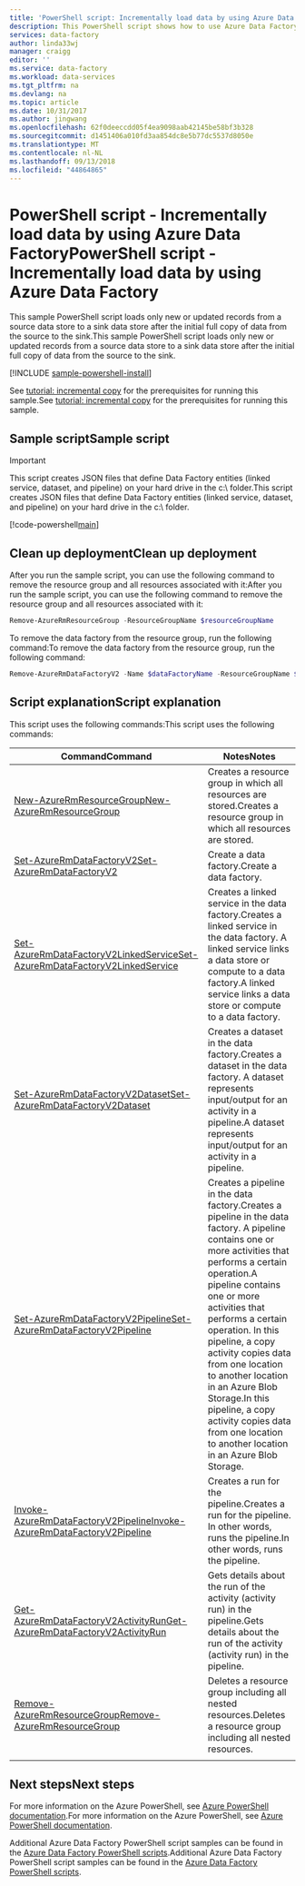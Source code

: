 ```yaml
---
title: 'PowerShell script: Incrementally load data by using Azure Data Factory | Microsoft Docs'
description: This PowerShell script shows how to use Azure Data Factory to copy data incrementally from an Azure SQL Database to an Azure Blob Storage..
services: data-factory
author: linda33wj
manager: craigg
editor: ''
ms.service: data-factory
ms.workload: data-services
ms.tgt_pltfrm: na
ms.devlang: na
ms.topic: article
ms.date: 10/31/2017
ms.author: jingwang
ms.openlocfilehash: 62f0deeccdd05f4ea9098aab42145be58bf3b328
ms.sourcegitcommit: d1451406a010fd3aa854dc8e5b77dc5537d8050e
ms.translationtype: MT
ms.contentlocale: nl-NL
ms.lasthandoff: 09/13/2018
ms.locfileid: "44864865"
---
```

# <a name="powershell-script---incrementally-load-data-by-using-azure-data-factory"></a><span data-ttu-id="24d87-103">PowerShell script - Incrementally load data by using Azure Data Factory</span><span class="sxs-lookup"><span data-stu-id="24d87-103">PowerShell script - Incrementally load data by using Azure Data Factory</span></span>
<span data-ttu-id="24d87-104">This sample PowerShell script loads only new or updated records from a source data store to a sink data store after the initial full copy of data from the source to the sink.</span><span class="sxs-lookup"><span data-stu-id="24d87-104">This sample PowerShell script loads only new or updated records from a source data store to a sink data store after the initial full copy of data from the source to the sink.</span></span>  

[!INCLUDE [sample-powershell-install](../../../includes/sample-powershell-install-no-ssh.md)]

<span data-ttu-id="24d87-105">See [tutorial: incremental copy](../tutorial-incremental-copy-powershell.md#prerequisites) for the prerequisites for running this sample.</span><span class="sxs-lookup"><span data-stu-id="24d87-105">See [tutorial: incremental copy](../tutorial-incremental-copy-powershell.md#prerequisites) for the prerequisites for running this sample.</span></span> 

## <a name="sample-script"></a><span data-ttu-id="24d87-106">Sample script</span><span class="sxs-lookup"><span data-stu-id="24d87-106">Sample script</span></span>

> [!IMPORTANT]
> <span data-ttu-id="24d87-107">This script creates JSON files that define Data Factory entities (linked service, dataset, and pipeline) on your hard drive in the c:\ folder.</span><span class="sxs-lookup"><span data-stu-id="24d87-107">This script creates JSON files that define Data Factory entities (linked service, dataset, and pipeline) on your hard drive in the c:\ folder.</span></span>

[!code-powershell[main](../../../powershell_scripts/data-factory/incremental-copy-from-azure-sql-to-blob/incremental-copy-from-azure-sql-to-blob.ps1 "Incremental copy from Azure SQL Database to Azure Blob Storage")]

## <a name="clean-up-deployment"></a><span data-ttu-id="24d87-108">Clean up deployment</span><span class="sxs-lookup"><span data-stu-id="24d87-108">Clean up deployment</span></span>

<span data-ttu-id="24d87-109">After you run the sample script, you can use the following command to remove the resource group and all resources associated with it:</span><span class="sxs-lookup"><span data-stu-id="24d87-109">After you run the sample script, you can use the following command to remove the resource group and all resources associated with it:</span></span>

```powershell
Remove-AzureRmResourceGroup -ResourceGroupName $resourceGroupName
```
<span data-ttu-id="24d87-110">To remove the data factory from the resource group, run the following command:</span><span class="sxs-lookup"><span data-stu-id="24d87-110">To remove the data factory from the resource group, run the following command:</span></span> 

```powershell
Remove-AzureRmDataFactoryV2 -Name $dataFactoryName -ResourceGroupName $resourceGroupName
```

## <a name="script-explanation"></a><span data-ttu-id="24d87-111">Script explanation</span><span class="sxs-lookup"><span data-stu-id="24d87-111">Script explanation</span></span>

<span data-ttu-id="24d87-112">This script uses the following commands:</span><span class="sxs-lookup"><span data-stu-id="24d87-112">This script uses the following commands:</span></span> 

| <span data-ttu-id="24d87-113">Command</span><span class="sxs-lookup"><span data-stu-id="24d87-113">Command</span></span> | <span data-ttu-id="24d87-114">Notes</span><span class="sxs-lookup"><span data-stu-id="24d87-114">Notes</span></span> |
|---|---|
| [<span data-ttu-id="24d87-115">New-AzureRmResourceGroup</span><span class="sxs-lookup"><span data-stu-id="24d87-115">New-AzureRmResourceGroup</span></span>](/powershell/module/azurerm.resources/new-azurermresourcegroup) | <span data-ttu-id="24d87-116">Creates a resource group in which all resources are stored.</span><span class="sxs-lookup"><span data-stu-id="24d87-116">Creates a resource group in which all resources are stored.</span></span> |
| [<span data-ttu-id="24d87-117">Set-AzureRmDataFactoryV2</span><span class="sxs-lookup"><span data-stu-id="24d87-117">Set-AzureRmDataFactoryV2</span></span>](/powershell/module/azurerm.datafactoryv2/set-azurermdatafactoryv2) | <span data-ttu-id="24d87-118">Create a data factory.</span><span class="sxs-lookup"><span data-stu-id="24d87-118">Create a data factory.</span></span> |
| [<span data-ttu-id="24d87-119">Set-AzureRmDataFactoryV2LinkedService</span><span class="sxs-lookup"><span data-stu-id="24d87-119">Set-AzureRmDataFactoryV2LinkedService</span></span>](/powershell/module/azurerm.datafactoryv2/Set-azurermdatafactoryv2linkedservice) | <span data-ttu-id="24d87-120">Creates a linked service in the data factory.</span><span class="sxs-lookup"><span data-stu-id="24d87-120">Creates a linked service in the data factory.</span></span> <span data-ttu-id="24d87-121">A linked service links a data store or compute to a data factory.</span><span class="sxs-lookup"><span data-stu-id="24d87-121">A linked service links a data store or compute to a data factory.</span></span> |
| [<span data-ttu-id="24d87-122">Set-AzureRmDataFactoryV2Dataset</span><span class="sxs-lookup"><span data-stu-id="24d87-122">Set-AzureRmDataFactoryV2Dataset</span></span>](/powershell/module/azurerm.datafactoryv2/Set-azurermdatafactoryv2dataset) | <span data-ttu-id="24d87-123">Creates a dataset in the data factory.</span><span class="sxs-lookup"><span data-stu-id="24d87-123">Creates a dataset in the data factory.</span></span> <span data-ttu-id="24d87-124">A dataset represents input/output for an activity in a pipeline.</span><span class="sxs-lookup"><span data-stu-id="24d87-124">A dataset represents input/output for an activity in a pipeline.</span></span> | 
| [<span data-ttu-id="24d87-125">Set-AzureRmDataFactoryV2Pipeline</span><span class="sxs-lookup"><span data-stu-id="24d87-125">Set-AzureRmDataFactoryV2Pipeline</span></span>](/powershell/module/azurerm.datafactoryv2/Set-azurermdatafactoryv2pipeline) | <span data-ttu-id="24d87-126">Creates a pipeline in the data factory.</span><span class="sxs-lookup"><span data-stu-id="24d87-126">Creates a pipeline in the data factory.</span></span> <span data-ttu-id="24d87-127">A pipeline contains one or more activities that performs a certain operation.</span><span class="sxs-lookup"><span data-stu-id="24d87-127">A pipeline contains one or more activities that performs a certain operation.</span></span> <span data-ttu-id="24d87-128">In this pipeline, a copy activity copies data from one location to another location in an Azure Blob Storage.</span><span class="sxs-lookup"><span data-stu-id="24d87-128">In this pipeline, a copy activity copies data from one location to another location in an Azure Blob Storage.</span></span> |
| [<span data-ttu-id="24d87-129">Invoke-AzureRmDataFactoryV2Pipeline</span><span class="sxs-lookup"><span data-stu-id="24d87-129">Invoke-AzureRmDataFactoryV2Pipeline</span></span>](/powershell/module/azurerm.datafactoryv2/Invoke-azurermdatafactoryv2pipeline) | <span data-ttu-id="24d87-130">Creates a run for the pipeline.</span><span class="sxs-lookup"><span data-stu-id="24d87-130">Creates a run for the pipeline.</span></span> <span data-ttu-id="24d87-131">In other words, runs the pipeline.</span><span class="sxs-lookup"><span data-stu-id="24d87-131">In other words, runs the pipeline.</span></span> |
| [<span data-ttu-id="24d87-132">Get-AzureRmDataFactoryV2ActivityRun</span><span class="sxs-lookup"><span data-stu-id="24d87-132">Get-AzureRmDataFactoryV2ActivityRun</span></span>](/powershell/module/azurerm.datafactoryv2/get-azurermdatafactoryv2activityrun) | <span data-ttu-id="24d87-133">Gets details about the run of the activity (activity run) in the pipeline.</span><span class="sxs-lookup"><span data-stu-id="24d87-133">Gets details about the run of the activity (activity run) in the pipeline.</span></span> 
| [<span data-ttu-id="24d87-134">Remove-AzureRmResourceGroup</span><span class="sxs-lookup"><span data-stu-id="24d87-134">Remove-AzureRmResourceGroup</span></span>](/powershell/module/azurerm.resources/remove-azurermresourcegroup) | <span data-ttu-id="24d87-135">Deletes a resource group including all nested resources.</span><span class="sxs-lookup"><span data-stu-id="24d87-135">Deletes a resource group including all nested resources.</span></span> |
|||

## <a name="next-steps"></a><span data-ttu-id="24d87-136">Next steps</span><span class="sxs-lookup"><span data-stu-id="24d87-136">Next steps</span></span>

<span data-ttu-id="24d87-137">For more information on the Azure PowerShell, see [Azure PowerShell documentation](https://docs.microsoft.com/powershell/).</span><span class="sxs-lookup"><span data-stu-id="24d87-137">For more information on the Azure PowerShell, see [Azure PowerShell documentation](https://docs.microsoft.com/powershell/).</span></span>

<span data-ttu-id="24d87-138">Additional Azure Data Factory PowerShell script samples can be found in the [Azure Data Factory PowerShell scripts](../samples-powershell.md).</span><span class="sxs-lookup"><span data-stu-id="24d87-138">Additional Azure Data Factory PowerShell script samples can be found in the [Azure Data Factory PowerShell scripts](../samples-powershell.md).</span></span>
